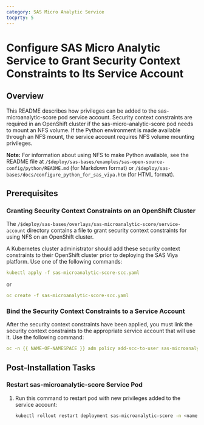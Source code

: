 ```yaml
---
category: SAS Micro Analytic Service
tocprty: 5
---
```


# Configure SAS Micro Analytic Service to Grant Security Context Constraints to Its Service Account

## Overview

This README describes how privileges can be added to the sas-microanalytic-score pod service account. Security context constraints are required in an OpenShift cluster if the sas-micro-analytic-score pod needs to mount an NFS volume. If the Python environment is made available through an NFS mount, the service account requires NFS volume mounting privileges.

**Note:** For information about using NFS to make Python available, see the README file at `/$deploy/sas-bases/examples/sas-open-source-config/python/README.md` (for Markdown format) or `/$deploy/sas-bases/docs/configure_python_for_sas_viya.htm` (for HTML format).

## Prerequisites

### Granting Security Context Constraints on an OpenShift Cluster

The `/$deploy/sas-bases/overlays/sas-microanalytic-score/service-account` directory contains a file to grant security context constraints for using NFS on an OpenShift cluster.

A Kubernetes cluster administrator should add these security context constraints to their OpenShift cluster prior to deploying the SAS Viya platform. Use one of the following commands:

```yaml
kubectl apply -f sas-microanalytic-score-scc.yaml
```

or

```yaml
oc create -f sas-microanalytic-score-scc.yaml
```

### Bind the Security Context Constraints to a Service Account

After the security context constraints have been applied, you must link the security context constraints to the appropriate service account that will use it. Use the following command:

```yaml
oc -n {{ NAME-OF-NAMESPACE }} adm policy add-scc-to-user sas-microanalytic-score -z sas-microanalytic-score
```

## Post-Installation Tasks

### Restart sas-microanalytic-score Service Pod

1. Run this command to restart pod with new privileges added to the service account:

   ```sh
   kubectl rollout restart deployment sas-microanalytic-score -n <name-of-namespace>
   ```